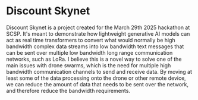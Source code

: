 # Discount Skynet

Discount Skynet is a project created for the March 29th 2025 hackathon at SCSP.  It's meant to demonstrate how lightweight generative AI models can act as real time transformers to convert what would normally be high bandwidth complex data streams into low bandwidth text messages that can be sent over multiple low bandwidth long range communication networks, such as LoRa.  I believe this is a novel way to solve one of the main issues with drone swarms, which is the need for multiple high bandwidth communication channels to send and receive data.  By moving at least some of the data processing onto the drone or other remote device, we can reduce the amount of data that needs to be sent over the network, and therefore reduce the bandwidth requirements.  

